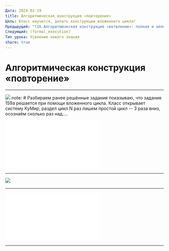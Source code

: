 ```yaml
---
Дата: 2024-02-19
title: Алгоритмическая конструкция «повторение»
Цель: Класс научится, делать конструкции вложенного цикла!
Предыдущий: "(16.Алгоритмическая конструкция «ветвление»: полная и неполная формы)"
Следующий: (formal_execution)
Тип урока: Усвоение нового знания
share: true
---
```

# Алгоритмическая конструкция «повторение»

---
![](./images/159%D0%B0.png)
note: # Разбираем ранее решённые задания показываю, что задание 159а решается при помощи вложенного цикла. Класс открывает систему КуМир, раздел цикл N раз пишем простой цикл -- 3 раза вниз, осознаём сколько раз над....


![](./pdf/1.pdf)

---
![](./images/159%D0%B1_.png)

---

![](./pdf/inf_9_oge_2024_demo.pdf)

---

